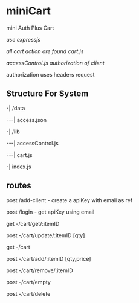 # miniCart

mini Auth Plus Cart

*use expressjs*

*all cart action are found cart.js*

*accessControl.js authorization of client*

authorization uses headers request 

## Structure For System

-| /data

---| access.json

-| /lib

---| accessControl.js

---| cart.js

-| index.js



## routes

post /add-client - create a apiKey with email as ref

post /login - get apiKey using email

get -/cart/get/:itemID

post -/cart/update/:itemID [qty]

get -/cart

post -/cart/add/:itemID [qty,price]

post -/cart/remove/:itemID 

post -/cart/empty

post -/cart/delete
